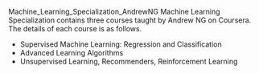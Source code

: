 Machine_Learning_Specialization_AndrewNG
Machine Learning Specialization contains three courses taught by Andrew NG on Coursera. The details of each course is as follows.

- Supervised Machine Learning: Regression and Classification
- Advanced Learning Algorithms
- Unsupervised Learning, Recommenders, Reinforcement Learning

